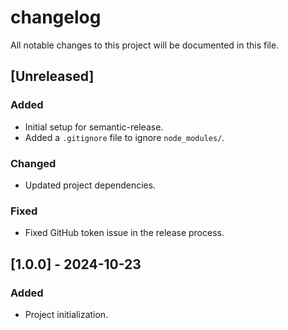 # changelog

All notable changes to this project will be documented in this file.

## [Unreleased]

### Added
- Initial setup for semantic-release.
- Added a `.gitignore` file to ignore `node_modules/`.

### Changed
- Updated project dependencies.

### Fixed
- Fixed GitHub token issue in the release process.

## [1.0.0] - 2024-10-23
### Added
- Project initialization.

